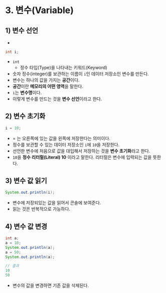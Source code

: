# 3. 변수(Variable)
## 1) 변수 선언
- 
```java
int i;
```
- `int`
	- 정수 타입(Type)을 나타내는 키워드(Keyword)
- 숫자 정수(integer)를 보관하는 이름이 `i`인 데이터 저장소인 변수를 만든다.
- 변수는 하나의 값을 가지는 **공간**이다.
- **공간**이란 **메모리의 어떤 영역**을 말한다.
- `i`는 **변수명**이다.
- 이렇게 변수를 만드는 것을 **변수 선언**이라고 한다.

## 2) 변수 초기화
```java
i = 10;
```
- = 는 오른쪽에 있는 값을 왼쪽에 저장한다는 의미이다.
- 정수를 보관할 수 있는 데이터 저장소인 `i`에 `10`을 저장한다.
- 선언한 변수에 처음으로 값을 대입해서 저장하는 것을 **변수 초기화**라고 한다.
- `10`을 **정수 리터럴(Literal) 10** 이라고 말한다. 리터럴은 변수에 입력되는 값을 뜻한다.

## 3) 변수 값 읽기
```java
System.out.println(i);
```
- 변수에 저장되있는 값을 읽어서 콘솔에 보여준다.
- 읽는 것은 반복적으로 가능하다.

## 4) 변수 값 변경
```java
int a;
a = 10;
System.out.println(a);
a = 50;
System.out.println(a);

// 결과
10
50
```
- 변수의 값을 변경하면 기존 값을 삭제된다.